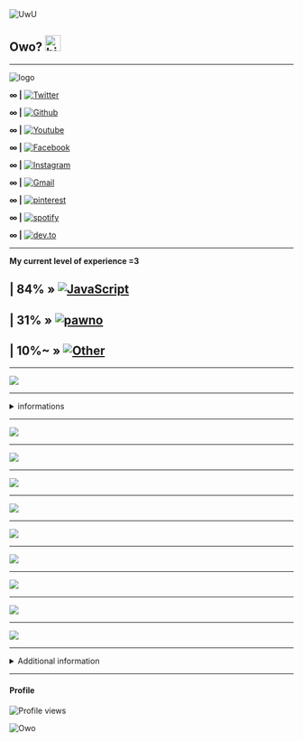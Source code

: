 <img src="https://capsule-render.vercel.app/api?type=wave&color=gradient&height=300&section=header&text=UwU&fontSize=90&animation=twinkling&fontAlignY=38" alt="UwU">

## Owo? <img src="https://user-images.githubusercontent.com/1303154/88677602-1635ba80-d120-11ea-84d8-d263ba5fc3c0.gif" width="28px" alt="hi">

---

<img src="https://capsule-render.vercel.app/api?type=waving&height=200&fontSize=50&fontAlign=20&fontAlignY=20&color=gradient" alt="logo">

**∞ |** [![Twitter](https://img.shields.io/badge/-twitter-1ca0f1?style=flat&labelColor=1ca0f1&logo=twitter&logoColor=white)](https://twitter.com/uwu_user_)

**∞ |** [![Github](http://img.shields.io/badge/-Github-black?style=flat-square&logo=github)](https://github.com/uwu-user) 

**∞ |** [![Youtube](https://img.shields.io/badge/Youtube-ff0000?style=flat-square&logo=youtube)](https://youtube.com/channel/uwu-user) 

**∞ |** [![Facebook](https://img.shields.io/badge/-Facebook-1877f2?style=flat-square&logo=facebook&logoColor=white)](https://www.facebook.com/uwu-user) 

**∞ |** [![Instagram](https://img.shields.io/badge/-Instagram-dd2a7b?style=flat-square&logo=instagram&logoColor=white)](https://www.instagram.com/unknown-uwu-user/) 

**∞ |** [![Gmail](https://img.shields.io/badge/-Gmail-d14836?style=flat-square&logo=Gmail&logoColor=white)](mailto:uwu-user@gmail.com)

**∞ |** [![pinterest](https://img.shields.io/badge/-Pinterest-BD081C?style=flat&logo=Pinterest&logoColor=white)](https://www.pinterest.ca/uwu-user)

**∞ |** [![spotify](https://img.shields.io/badge/Spotify-%231ED760.svg?&style=flat-square&logo=spotify&logoColor=white)](https://open.spotify.com/user/uwu-user)

**∞ |** [![dev.to](https://img.shields.io/badge/DEV-%230A0A0A.svg?&style=flat-square&logo=DEV.to&logoColor=white)](https://dev.to/uwu-user)

---

**My current level of experience =3**

| 84% » [![JavaScript](https://img.shields.io/badge/-|%20JavaScript-black?style=flat-square&logo=javascript)](https://github.com/uwu-user)
-
| 31% » [![pawno](https://img.shields.io/badge/-|%20Pawno-black?style=flat-square&logo=pawno)](https://github.com/uwu-user) 
-
| 10%~ » [![Other](https://img.shields.io/badge/-|%20Other-black?style=flat-square&logo=visual-studio-code&logoColor=007ACC)](https://github.com/uwu-user) 
-
---

<p>
    <img src="https://capsule-render.vercel.app/api?type=soft&color=gradient&text=OwO&fontSize=40&animation=twinkling" />
</p>


---

<details>
<summary>
  informations
</summary>
<br >

---
- :c | I don't use Github much so my stats should be like this **O~O**
- :T | I don't care about that anyway **OwO?**"
- :u | I don't care what some say about me **UwU**

</div> 
</details>

---

  <p>
    <img src="https://github-readme-stats.vercel.app/api?username=uwu-user&&hide=java,html&title_color=2F58FF&show_icons=true&theme=dark" />
  </p>
   
---
  
  <p> 
    <img src="https://github-readme-streak-stats.herokuapp.com/?user=uwu-user&show_icons=true&theme=dark" />
</p>

---

   <p>
    <img src="https://github-profile-summary-cards.vercel.app/api/cards/most-commit-language?username=uwu-user&theme=github_dark" />
 </p>

---

   <p>
    <img src="https://github-profile-summary-cards.vercel.app/api/cards/repos-per-language?username=uwu-user&theme=github_dark" />
 </p>

---

  <p>
  <img src="https://github-readme-stats.vercel.app/api/top-langs/?username=uwu-user&hide=java,html&title_color=2F58FF&theme=dark" />
</p>
 
---

  <p>
    <img src="https://github-profile-summary-cards.vercel.app/api/cards/productive-time?username=uwu-user&theme=github_dark" />
</p>

---

<p>
    <img src="https://activity-graph.herokuapp.com/graph?username=uwu-user&theme=react-dark">
</p> 


  ---
  
  <p>
    <img src="https://github-profile-summary-cards.vercel.app/api/cards/profile-details?username=uwu-user&theme=github_dark" />
</p>

---

  <p>
  <img src="https://capsule-render.vercel.app/api?type=cylinder&color=gradient&text==3&fontAlignY=50&fontSize=40&height=150&animation=twinkling" />
</p>
 
---

<details>
<summary>
  Additional information
</summary>

--- 

- **There is a button called "Owo Follow" that you have to click =3?**

</div>
</details>

---

#### Profile 

![Profile views](https://gpvc.arturio.dev/uwu-user)


<img src="https://capsule-render.vercel.app/api?type=wave&color=gradient&height=300&section=footer&text=Owo&animation=twinkling&fontAlignY=62&fontSize=100" alt="Owo">
